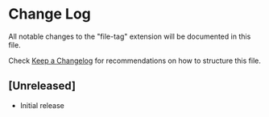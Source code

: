 # Change Log

All notable changes to the "file-tag" extension will be documented in this file.

Check [Keep a Changelog](http://keepachangelog.com/) for recommendations on how to structure this file.

## [Unreleased]

- Initial release